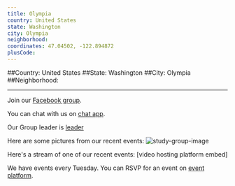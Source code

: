 ```yaml
---
title: Olympia
country: United States
state: Washington
city: Olympia
neighborhood: 
coordinates: 47.04502, -122.894872
plusCode:
---
```


##Country: United States
##State: Washington
##City: Olympia
##Neighborhood: 
*****
Join our [Facebook group](https://www.facebook.com/groups/free.code.camp.olympia).

You can chat with us on [chat app]().

Our Group leader is [leader]()

Here are some pictures from our recent events:
![study-group-image]()

Here's a stream of one of our recent events:
[video hosting platform embed]

We have events every Tuesday. You can RSVP for an event on [event platform]().
